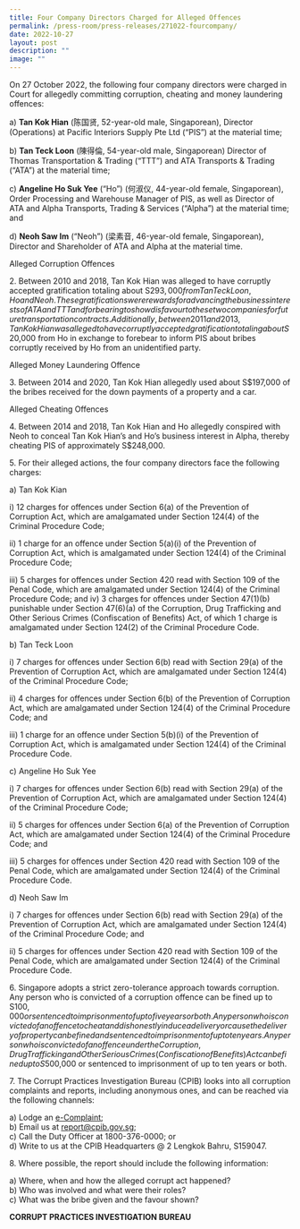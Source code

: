 ```yaml
---
title: Four Company Directors Charged for Alleged Offences
permalink: /press-room/press-releases/271022-fourcompany/
date: 2022-10-27
layout: post
description: ""
image: ""
---
```

On 27 October 2022, the following four company directors were charged in Court
for allegedly committing corruption, cheating and money laundering offences:

a) **Tan Kok Hian** (陈国贤, 52-year-old male, Singaporean), Director (Operations)
at Pacific Interiors Supply Pte Ltd (“PIS”) at the material time;

b) **Tan Teck Loon** (陳得倫, 54-year-old male, Singaporean) Director of Thomas
Transportation &amp; Trading (“TTT”) and ATA Transports &amp; Trading (“ATA”) at the
material time;

c) **Angeline Ho Suk Yee** (“Ho”) (何淑仪, 44-year-old female, Singaporean), Order
Processing and Warehouse Manager of PIS, as well as Director of ATA and
Alpha Transports, Trading &amp; Services (“Alpha”) at the material time; and

d) **Neoh Saw Im** (“Neoh”) (梁素音, 46-year-old female, Singaporean), Director and
Shareholder of ATA and Alpha at the material time.

Alleged Corruption Offences

2\. Between 2010 and 2018, Tan Kok Hian was alleged to have corruptly accepted
gratification totaling about S$293,000 from Tan Teck Loon, Ho and Neoh. These
gratifications were rewards for advancing the business interests of ATA and TTT and
forbearing to show disfavour to these two companies for future transportation contracts.
Additionally, between 2011 and 2013, Tan Kok Hian was alleged to have corruptly
accepted gratification totaling about S$20,000 from Ho in exchange to forebear to inform
PIS about bribes corruptly received by Ho from an unidentified party.

Alleged Money Laundering Offence

3\. Between 2014 and 2020, Tan Kok Hian allegedly used about S$197,000 of the
bribes received for the down payments of a property and a car.

Alleged Cheating Offences

4\. Between 2014 and 2018, Tan Kok Hian and Ho allegedly conspired with Neoh to
conceal Tan Kok Hian’s and Ho’s business interest in Alpha, thereby cheating PIS of
approximately S$248,000.

5\. For their alleged actions, the four company directors face the following charges:

a) Tan Kok Kian

i) 12 charges for offences under Section 6(a) of the Prevention of Corruption
Act, which are amalgamated under Section 124(4) of the Criminal
Procedure Code;

ii) 1 charge for an offence under Section 5(a)(i) of the Prevention of Corruption
Act, which is amalgamated under Section 124(4) of the Criminal Procedure
Code;

iii) 5 charges for offences under Section 420 read with Section 109 of the Penal
Code, which are amalgamated under Section 124(4) of the Criminal
Procedure Code; and
iv) 3 charges for offences under Section 47(1)(b) punishable under Section
47(6)(a) of the Corruption, Drug Trafficking and Other Serious Crimes
(Confiscation of Benefits) Act, of which 1 charge is amalgamated under
Section 124(2) of the Criminal Procedure Code.

b) Tan Teck Loon

i) 7 charges for offences under Section 6(b) read with Section 29(a) of the
Prevention of Corruption Act, which are amalgamated under Section 124(4) of
the Criminal Procedure Code;

ii) 4 charges for offences under Section 6(b) of the Prevention of Corruption
Act, which are amalgamated under Section 124(4) of the Criminal
Procedure Code; and

iii) 1 charge for an offence under Section 5(b)(i) of the Prevention of Corruption
Act, which is amalgamated under Section 124(4) of the Criminal Procedure
Code.

c) Angeline Ho Suk Yee

i) 7 charges for offences under Section 6(b) read with Section 29(a) of the
Prevention of Corruption Act, which are amalgamated under Section 124(4)
of the Criminal Procedure Code;

ii) 5 charges for offences under Section 6(a) of the Prevention of Corruption
Act, which are amalgamated under Section 124(4) of the Criminal
Procedure Code; and

iii) 5 charges for offences under Section 420 read with Section 109 of the Penal
Code, which are amalgamated under Section 124(4) of the Criminal
Procedure Code.

d) Neoh Saw Im

i) 7 charges for offences under Section 6(b) read with Section 29(a) of the
Prevention of Corruption Act, which are amalgamated under Section 124(4)
of the Criminal Procedure Code; and

ii) 5 charges for offences under Section 420 read with Section 109 of the Penal
Code, which are amalgamated under Section 124(4) of the Criminal
Procedure Code.

6\. Singapore adopts a strict zero-tolerance approach towards corruption. Any person
who is convicted of a corruption offence can be fined up to S$100,000 or sentenced to
imprisonment of up to five years or both. Any person who is convicted of an offence to
cheat and dishonestly induce a delivery or cause the delivery of property can be fined and
sentenced to imprisonment of up to ten years. Any person who is convicted of an offence
under the Corruption, Drug Trafficking and Other Serious Crimes (Confiscation of Benefits)
Act can be fined up to S$500,000 or sentenced to imprisonment of up to ten years or both.

7\. The Corrupt Practices Investigation Bureau (CPIB) looks into all corruption
complaints and reports, including anonymous ones, and can be reached via the
following channels:

a) Lodge an [e-Complaint](/e-services/e-complaint-for-corrupt-conduct);<br>
b) Email us at <a href="mailto:report@cpib.gov.sg" class="spamspan">report@cpib.gov.sg</a>;<br>
c) Call the Duty Officer at 1800-376-0000; or<br>
d) Write to us at the CPIB Headquarters @ 2 Lengkok Bahru, S159047.

8\.        Where possible, the report should include the following information:

a) Where, when and how the alleged corrupt act happened?<br>
b) Who was involved and what were their roles?<br>
c) What was the bribe given and the favour shown?

**CORRUPT PRACTICES INVESTIGATION BUREAU**